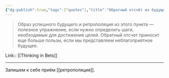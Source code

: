 ```yaml
---
{"dg-publish":true,"tags":["quotes"],"title":"Обратный отсчёт из будущего","date":"2022-06-13T18:12:33+03:00","modified_at":"2022-06-19T09:33:20+03:00","permalink":"/quotes/202206131812/","dgHomeLink":false,"dgPassFrontmatter":true}
---
```



> Образ успешного будущего и ретрополяция из этого пункта — полезное упражнение, если нужно определить шаги, необходимые для достижения целей. Обратный отсчет приносит еще больше пользы, если мы представляем неблагоприятное будущее.

Link:: [[Thinking in Bets]]

---

Запишем к себе приём [[ретрополяция]].
